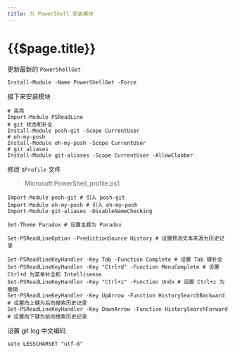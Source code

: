 ```yaml
---
title: 为 PowerShell 安装模块
---
```


# {{$page.title}}

更新最新的 `PowerShellGet`

```shell
Install-Module -Name PowerShellGet -Force
```

接下来安装模块

```shell
# 高亮
Import-Module PSReadLine
# git 状态和补全
Install-Module posh-git -Scope CurrentUser
# oh-my-posh
Install-Module oh-my-posh -Scope CurrentUser
# git aliases
Install-Module git-aliases -Scope CurrentUser -AllowClobber
```

修改 `$Profile` 文件

> Microsoft.PowerShell_profile.ps1

```
Import-Module posh-git # 引入 posh-git
Import-Module oh-my-posh # 引入 oh-my-posh
Import-Module git-aliases -DisableNameChecking

Set-Theme Paradox # 设置主题为 Paradox

Set-PSReadLineOption -PredictionSource History # 设置预测文本来源为历史记录

Set-PSReadlineKeyHandler -Key Tab -Function Complete # 设置 Tab 键补全
Set-PSReadLineKeyHandler -Key "Ctrl+d" -Function MenuComplete # 设置 Ctrl+d 为菜单补全和 Intellisense
Set-PSReadLineKeyHandler -Key "Ctrl+z" -Function Undo # 设置 Ctrl+z 为撤销
Set-PSReadLineKeyHandler -Key UpArrow -Function HistorySearchBackward # 设置向上键为后向搜索历史记录
Set-PSReadLineKeyHandler -Key DownArrow -Function HistorySearchForward # 设置向下键为前向搜索历史纪录
```

设置 git log 中文编码

```shell
setx LESSCHARSET "utf-8"
```
